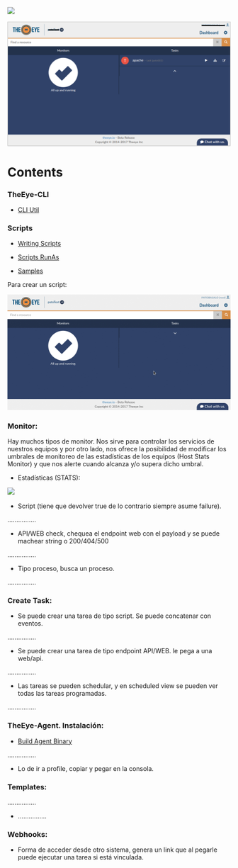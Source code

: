 
[![](https://theeye.io/landpage/images/logo.png)](https://theeye.io)

![](https://github.com/patobas/docs/blob/master/eye.png)

# Contents

### TheEye-CLI

+ [CLI Util](https://github.com/theeye-io-team/theeye-docs/tree/master/cli)

### Scripts

+ [Writing Scripts](https://github.com/theeye-io-team/theeye-docs/tree/master/scripts/write.md)

+ [Scripts RunAs](https://github.com/theeye-io-team/theeye-docs/tree/master/scripts/runas.md)

+ [Samples](https://github.com/theeye-io-team/theeye-docs/tree/master/scripts)

Para crear un script: 

![](https://github.com/patobas/docs/blob/master/script.gif)


### Monitor:
Hay muchos tipos de monitor. Nos sirve para controlar los servicios de nuestros equipos y por otro lado, nos ofrece la posibilidad de modificar los umbrales de monitoreo de las estadísticas de los equipos 
(Host Stats Monitor) y que nos alerte cuando alcanza y/o supera dicho umbral.

+ Estadísticas (STATS):

![](https://github.com/patobas/docs/blob/master/monitor_stats.gif)

+ Script (tiene que devolver true de lo contrario siempre asume failure).

................

+ API/WEB check, chequea el endpoint web con el payload y se puede machear string o 200/404/500

................

+ Tipo proceso, busca un proceso.

................

### Create Task:
+ Se puede crear una tarea de tipo script. Se puede concatenar con eventos.

................

+ Se puede crear una tarea de tipo endpoint API/WEB. le pega a una web/api.

................

+ Las tareas se pueden schedular, y en scheduled view se pueden ver todas las tareas programadas.

................

### TheEye-Agent. Instalación:

+ [Build Agent Binary](https://github.com/theeye-io-team/theeye-docs/tree/master/agent/binary_build.md)

................

+ Lo de ir a profile, copiar y pegar en la consola.

### Templates:

................

+ ................

### Webhooks:
+ Forma de acceder desde otro sistema, genera un link que al pegarle puede ejecutar una tarea si está vinculada.
